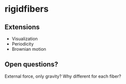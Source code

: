 rigidfibers
===========

Extensions
----------
- Visualization
- Periodicity
- Brownian motion

Open questions?
---------------

External force, only gravity? Why different for each fiber?
